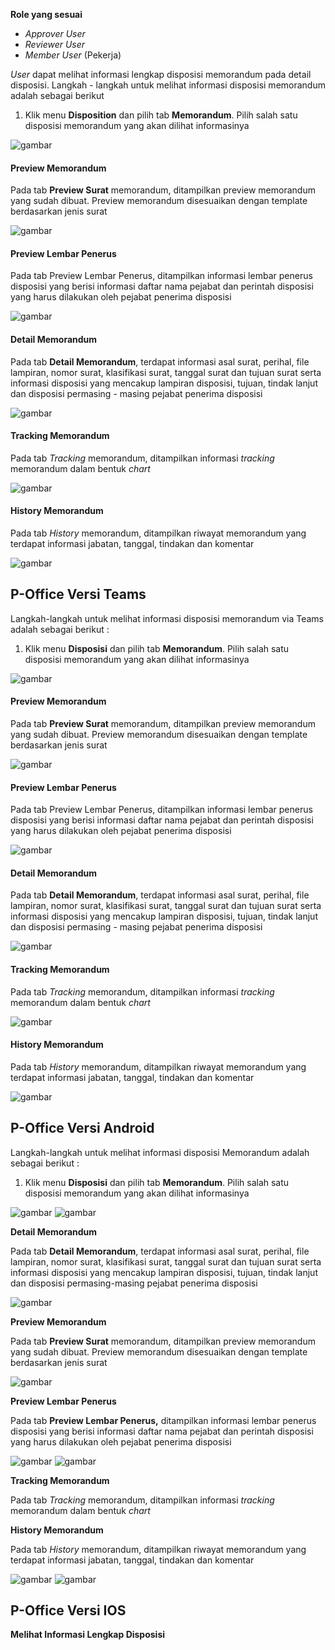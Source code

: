 **Role yang sesuai**

- *Approver User*
- *Reviewer User*
- *Member User* (Pekerja)

*User* dapat melihat informasi lengkap disposisi memorandum pada detail disposisi. Langkah - langkah untuk melihat informasi disposisi memorandum adalah sebagai berikut

1. Klik menu **Disposition** dan pilih tab **Memorandum**. Pilih salah satu disposisi memorandum yang akan dilihat informasinya

![gambar](Memorandum/MM_Web/MM-72.png)

####	**Preview Memorandum**

Pada tab **Preview Surat** memorandum, ditampilkan preview memorandum yang sudah dibuat. Preview memorandum disesuaikan dengan template berdasarkan jenis surat

![gambar](Memorandum/MM_Web/MM-73.png)

####	**Preview Lembar Penerus**

Pada tab Preview Lembar Penerus, ditampilkan informasi lembar penerus disposisi yang berisi informasi daftar nama pejabat dan perintah disposisi yang harus dilakukan oleh pejabat penerima disposisi

![gambar](Memorandum/MM_Web/MM-74.png)

####	**Detail Memorandum**

Pada tab **Detail Memorandum**, terdapat informasi asal surat, perihal, file lampiran, nomor surat, klasifikasi surat, tanggal surat dan tujuan surat serta informasi disposisi yang mencakup lampiran disposisi, tujuan, tindak lanjut dan disposisi permasing - masing pejabat penerima disposisi

![gambar](Memorandum/MM_Web/MM-75.png)

####	**Tracking Memorandum**

Pada tab *Tracking* memorandum, ditampilkan informasi *tracking* memorandum dalam bentuk *chart*

![gambar](Memorandum/MM_Web/MM-76.png)

####	**History Memorandum**

Pada tab *History* memorandum, ditampilkan riwayat memorandum yang terdapat informasi jabatan, tanggal, tindakan dan komentar

![gambar](Memorandum/MM_Web/MM-77.png)


## **P-Office Versi Teams**

Langkah-langkah untuk melihat informasi disposisi memorandum via Teams adalah sebagai berikut :

1. Klik menu **Disposisi** dan pilih tab **Memorandum**. Pilih salah satu disposisi memorandum yang akan dilihat informasinya

![gambar](Memorandum/MM_Teams/MM70.png)

####	**Preview Memorandum**

Pada tab **Preview Surat** memorandum, ditampilkan preview memorandum yang sudah dibuat. Preview memorandum disesuaikan dengan template berdasarkan jenis surat

![gambar](Memorandum/MM_Teams/MM71.png)

####	**Preview Lembar Penerus**

Pada tab Preview Lembar Penerus, ditampilkan informasi lembar penerus disposisi yang berisi informasi daftar nama pejabat dan perintah disposisi yang harus dilakukan oleh pejabat penerima disposisi

![gambar](Memorandum/MM_Teams/MM72.png)

####	**Detail Memorandum**

Pada tab **Detail Memorandum**, terdapat informasi asal surat, perihal, file lampiran, nomor surat, klasifikasi surat, tanggal surat dan tujuan surat serta informasi disposisi yang mencakup lampiran disposisi, tujuan, tindak lanjut dan disposisi permasing - masing pejabat penerima disposisi

![gambar](Memorandum/MM_Teams/MM73.png)

####	**Tracking Memorandum**

Pada tab *Tracking* memorandum, ditampilkan informasi *tracking* memorandum dalam bentuk *chart*

![gambar](Memorandum/MM_Teams/MM74.png)

####	**History Memorandum**

Pada tab *History* memorandum, ditampilkan riwayat memorandum yang terdapat informasi jabatan, tanggal, tindakan dan komentar

![gambar](Memorandum/MM_Teams/MM75.png)


## **P-Office Versi Android**

Langkah-langkah untuk melihat informasi disposisi Memorandum adalah sebagai berikut :

1. Klik menu **Disposisi** dan pilih tab **Memorandum**. Pilih salah satu disposisi memorandum yang akan dilihat informasinya

![gambar](Memorandum/MM_Android/Infodisposisi/A01.jpg) ![gambar](Memorandum/MM_Android/Infodisposisi/A02.jpg)

**Detail Memorandum**

Pada tab **Detail Memorandum**, terdapat informasi asal surat, perihal, file lampiran, nomor surat, klasifikasi surat, tanggal surat dan tujuan surat serta informasi disposisi yang mencakup lampiran disposisi, tujuan, tindak lanjut dan disposisi permasing-masing pejabat penerima disposisi

![gambar](Memorandum/MM_Android/Infodisposisi/D01.jpg)

**Preview Memorandum**

Pada tab **Preview Surat** memorandum, ditampilkan preview memorandum yang sudah dibuat. Preview memorandum disesuaikan dengan template berdasarkan jenis surat

![gambar](Memorandum/MM_Android/Infodisposisi/P01.jpg)

**Preview Lembar Penerus**

Pada tab **Preview Lembar Penerus,** ditampilkan informasi lembar penerus disposisi yang berisi informasi daftar nama pejabat dan perintah disposisi yang harus dilakukan oleh pejabat penerima disposisi

![gambar](Memorandum/MM_Android/Infodisposisi/PL01.jpg) ![gambar](Memorandum/MM_Android/Infodisposisi/PL02.jpg)

**Tracking Memorandum**

Pada tab _Tracking_ memorandum, ditampilkan informasi _tracking_ memorandum dalam bentuk _chart_

**History Memorandum**

Pada tab _History_ memorandum, ditampilkan riwayat memorandum yang terdapat informasi jabatan, tanggal, tindakan dan komentar

![gambar](Memorandum/MM_Android/Infodisposisi/H01.jpg) ![gambar](Memorandum/MM_Android/Infodisposisi/H02.jpg)



## **P-Office Versi IOS**

**Melihat Informasi Lengkap Disposisi**